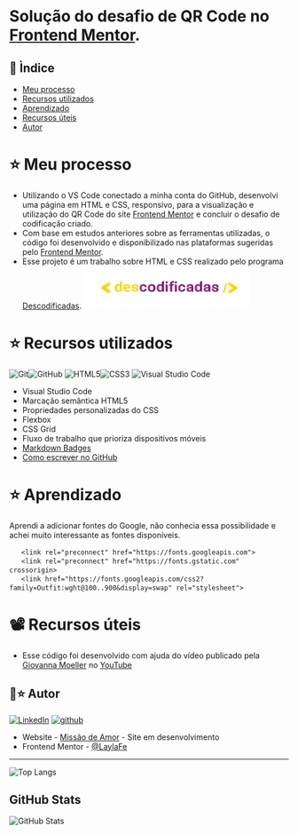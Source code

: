 # Solução do desafio de QR Code no [Frontend Mentor](https://www.frontendmentor.io/challenges/qr-code-component-iux_sIO_H). 

## 📖 Ìndice

- [Meu processo](#meu-processo)
- [Recursos utilizados](#Recursos-utilizados)
- [Aprendizado](#Aprendizado)
- [Recursos úteis](#recursos-uteis)
- [Autor](#Autor)

# ⭐ Meu processo

- Utilizando o VS Code conectado a minha conta do GitHub, desenvolvi uma página em HTML e CSS, responsivo, para a visualização e utilização do QR Code do site [Frontend Mentor](https://www.frontendmentor.io/challenges/qr-code-component-iux_sIO_H) e concluir o desafio de codificação criado.
- Com base em estudos anteriores sobre as ferramentas utilizadas, o código foi desenvolvido e disponibilizado nas plataformas sugeridas pelo [Frontend Mentor](https://www.frontendmentor.io/challenges/qr-code-component-iux_sIO_H).
- Esse projeto é um trabalho sobre HTML e CSS realizado pelo programa [Descodificadas](https://descodificadas.com.br/).
![](images/descodificadas.png)

# ⭐ Recursos utilizados

![Git](https://img.shields.io/badge/git-%23F05033.svg?style=for-the-badge&logo=git&logoColor=white)![GitHub](https://img.shields.io/badge/github-%23121011.svg?style=for-the-badge&logo=github&logoColor=white)
![HTML5](https://img.shields.io/badge/html5-%23E34F26.svg?style=for-the-badge&logo=html5&logoColor=white)![CSS3](https://img.shields.io/badge/css3-%231572B6.svg?style=for-the-badge&logo=css3&logoColor=white)
![Visual Studio Code](https://img.shields.io/badge/Visual%20Studio%20Code-0078d7.svg?style=for-the-badge&logo=visual-studio-code&logoColor=white)

- Visual Studio Code
- Marcação semântica HTML5
- Propriedades personalizadas do CSS
- Flexbox
- CSS Grid
- Fluxo de trabalho que prioriza dispositivos móveis
- [Markdown Badges](https://github.com/Ileriayo/markdown-badges#markdown-badges)
- [Como escrever no GitHub](https://docs.github.com/pt/get-started/writing-on-github)

# ⭐ Aprendizado

Aprendi a adicionar fontes do Google, não conhecia essa possibilidade e achei muito interessante as fontes disponíveis.

```
   <link rel="preconnect" href="https://fonts.googleapis.com">
   <link rel="preconnect" href="https://fonts.gstatic.com" crossorigin>
   <link href="https://fonts.googleapis.com/css2?family=Outfit:wght@100..900&display=swap" rel="stylesheet">
```

# 📽️ Recursos úteis

- Esse código foi desenvolvido com ajuda do vídeo publicado pela [Giovanna Moeller](@giovanna.moeller) no [YouTube](https://youtu.be/ap_KHxw4Q_E?si=VvtsIVz6uw2fTXce)

## 🌙⭐ Autor
[![LinkedIn](https://img.shields.io/badge/-laylafe-000?style=for-the-badge&logo=linkedin&logoColor=62b1d4&color:FFF)](https://www.linkedin.com/in/laylafe/)
[![github](https://img.shields.io/badge/-laylafe-000?style=for-the-badge&logo=github&)](https://github.com/laylafe)
- Website - [Missão de Amor](https://laylafe.github.io/missaodeamor/) - Site em desenvolvimento
- Frontend Mentor - [@LaylaFe](https://www.frontendmentor.io/profile/LaylaFe)

_____________________________

![Top Langs](https://github-readme-stats-git-masterrstaa-rickstaa.vercel.app/api/top-langs/?username=laylafe&layout=compact&bg_color=211452&border_color=00000000&title_color=E94D5F&text_color=FFF)

## GitHub Stats

![GitHub Stats](https://github-readme-stats.vercel.app/api?username=laylafe&theme=transparent&bg_color=211452&border_color=fff0&show_icons=true&icon_color=fff&title_color=fff&text_color=fff&hide_title=true&hide=stars)
